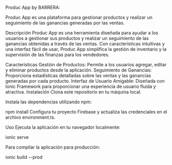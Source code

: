 Produc App by BARRERA:

Produc App es una plataforma para gestionar productos y realizar un seguimiento de las ganancias generadas por las ventas.

Descripción
Produc App es una herramienta diseñada para ayudar a los usuarios a gestionar sus productos y realizar un seguimiento de las ganancias obtenidas a través de las ventas. Con características intuitivas y una interfaz fácil de usar, Produc App simplifica la gestión de inventario y la supervisión de las finanzas para los vendedores.

Características
Gestión de Productos: Permite a los usuarios agregar, editar y eliminar productos desde la aplicación.
Seguimiento de Ganancias: Proporciona estadísticas detalladas sobre las ventas y las ganancias generadas por cada producto.
Interfaz de Usuario Amigable: Diseñada con Ionic Framework para proporcionar una experiencia de usuario fluida y atractiva.
Instalación
Clona este repositorio en tu máquina local.

Instala las dependencias utilizando npm:

npm install
Configura tu proyecto Firebase y actualiza las credenciales en el archivo environment.ts.

Uso
Ejecuta la aplicación en tu navegador localmente:

ionic serve

Para compilar la aplicación para producción:

ionic build --prod
